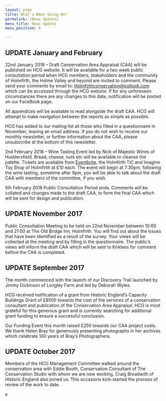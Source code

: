 ```yaml
---
layout: page
title: What's Been Going On?
permalink: /News Update/
menu_title: News Update
menu_position: 6

---
```


## UPDATE January and February

22nd January 2018 – Draft Conservation Area Appraisal (CAA) will be published on HCG website.  It will be available for a  two week public consultation period when HCG members, stakeholders and the community of Holmfirth, the Holme Valley and beyond are invited to comment.  Please send your comments by email to:
Holmfirthconservation@outlook.com which can be accessed through the HCG website.  If for any unforeseen circumstances there are any changes to this date,  notification will be posted on our FaceBook page.

All appendices will be available to read alongside the draft CAA.  HCG will attempt to make navigation between the reports as simple as possible.

HCG has added to our mailing list all those who filled in a questionnaire in November, leaving an email address.  If you do not wish to receive our monthly newsletter, or further information about the CAA, please unsubscribe at the bottom of this newsletter.

2nd February 2018 – Wine Tasting Event led by Nick of Majestic Wines of Huddersfield.  Bread, cheese, nuts etc will be available to cleanse the palette.  Tickets are available from [Eventbrite,](https://www.eventbrite.co.uk/e/wine-tasting-evening-tickets-42152640683) the Holmfirth TiC and Imagine Toy Shop of Holmfirth at £10 each.  The event will begin at 7:30pm, following the wine tasting, sometime after 9pm, you will be able to talk about the draft CAA with members of the committee, if you wish.

5th February 2018
Public Consultation Period ends.  Comments will be collated and changes made to the draft CAA, to form the final CAA which will be sent for design and publication.


## UPDATE November 2017

Public Consultation Meeting to be held on 22nd November between 10:00 and 21:00 at The Old Bridge Inn, Holmfirth.  You will find out about the issues that have been identified as a result of the survey.  Your views will be collected at the meeting and by filling in the questionnaire.  The public’s views will inform the  draft CAA which will be sent to Kirklees for comment before the CAA is completed.

## UPDATE September 2017

The month commenced with the launch of our Discovery Trail launched by Jimmy Dickinson of Longley Farm and led by Deborah Wyles.

HCG received notification of a grant from Historic England’s Capacity Buildings Grant of £8500 towards the cost of the services of a conservation consultant and publication of the Conservation Area Appraisal.  HCG is most grateful for this generous grant and is currently searching for additional grant funding to ensure a successful conclusion.

Our Funding Event this month raised £250 towards our CAA project costs.  We thank Helen Bray for generously presenting photographs in her archives which celebrate 100 years of Bray’s Photographers.


## UPDATE October 2017

Members of the HCG Management Committee walked around the conservation area with Eddie Booth, Conservation Consultant of The Conservation Studio with whom we are now working.  Craig Broadwith of Historic England also joined us.  This occasions kick-started the process of review of the work to date.





 












s




